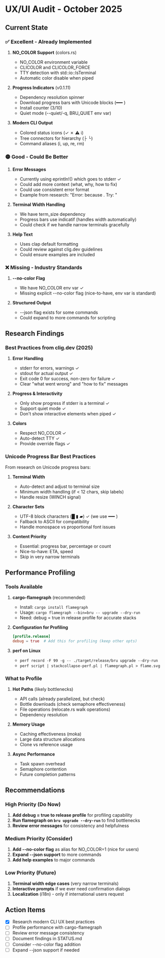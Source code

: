 # UX/UI Audit - October 2025

## Current State

### ✅ Excellent - Already Implemented

1. **NO_COLOR Support** (colors.rs)
   - NO_COLOR environment variable
   - CLICOLOR and CLICOLOR_FORCE
   - TTY detection with std::io::IsTerminal
   - Automatic color disable when piped

2. **Progress Indicators** (v0.1.11)
   - Dependency resolution spinner
   - Download progress bars with Unicode blocks (━━╸)
   - Install counter (3/10)
   - Quiet mode (--quiet/-q, BRU_QUIET env var)

3. **Modern CLI Output**
   - Colored status icons (✓ ✗ ⚠ ℹ)
   - Tree connectors for hierarchy (├ └)
   - Command aliases (i, up, re, rm)

### 🟡 Good - Could Be Better

1. **Error Messages**
   - Currently using eprintln!() which goes to stderr ✓
   - Could add more context (what, why, how to fix)
   - Could use consistent error format
   - Example from research: "Error: <what> because <why>. Try: <solution>"

2. **Terminal Width Handling**
   - We have term_size dependency
   - Progress bars use indicatif (handles width automatically)
   - Could check if we handle narrow terminals gracefully

3. **Help Text**
   - Uses clap default formatting
   - Could review against clig.dev guidelines
   - Could ensure examples are included

### ❌ Missing - Industry Standards

1. **--no-color Flag**
   - We have NO_COLOR env var ✓
   - Missing explicit --no-color flag (nice-to-have, env var is standard)

2. **Structured Output**
   - --json flag exists for some commands
   - Could expand to more commands for scripting

## Research Findings

### Best Practices from clig.dev (2025)

1. **Error Handling**
   - stderr for errors, warnings ✓
   - stdout for actual output ✓
   - Exit code 0 for success, non-zero for failure ✓
   - Clear "what went wrong" and "how to fix" messages

2. **Progress & Interactivity**
   - Only show progress if stderr is a terminal ✓
   - Support quiet mode ✓
   - Don't show interactive elements when piped ✓

3. **Colors**
   - Respect NO_COLOR ✓
   - Auto-detect TTY ✓
   - Provide override flags ✓

### Unicode Progress Bar Best Practices

From research on Unicode progress bars:

1. **Terminal Width**
   - Auto-detect and adjust to terminal size
   - Minimum width handling (if < 12 chars, skip labels)
   - Handle resize (WINCH signal)

2. **Character Sets**
   - UTF-8 block characters (█ ▮ ▰) ✓ (we use ━━╸)
   - Fallback to ASCII for compatibility
   - Handle monospace vs proportional font issues

3. **Content Priority**
   - Essential: progress bar, percentage or count
   - Nice-to-have: ETA, speed
   - Skip in very narrow terminals

## Performance Profiling

### Tools Available

1. **cargo-flamegraph** (recommended)
   - Install: `cargo install flamegraph`
   - Usage: `cargo flamegraph --bin=bru -- upgrade --dry-run`
   - Need: debug = true in release profile for accurate stacks

2. **Configuration for Profiling**
   ```toml
   [profile.release]
   debug = true  # Add this for profiling (keep other opts)
   ```

3. **perf on Linux**
   - `perf record -F 99 -g -- ./target/release/bru upgrade --dry-run`
   - `perf script | stackcollapse-perf.pl | flamegraph.pl > flame.svg`

### What to Profile

1. **Hot Paths** (likely bottlenecks)
   - API calls (already parallelized, but check)
   - Bottle downloads (check semaphore effectiveness)
   - File operations (relocate.rs walk operations)
   - Dependency resolution

2. **Memory Usage**
   - Caching effectiveness (moka)
   - Large data structure allocations
   - Clone vs reference usage

3. **Async Performance**
   - Task spawn overhead
   - Semaphore contention
   - Future completion patterns

## Recommendations

### High Priority (Do Now)

1. **Add debug = true to release profile** for profiling capability
2. **Run flamegraph on `bru upgrade --dry-run`** to find bottlenecks
3. **Review error messages** for consistency and helpfulness

### Medium Priority (Consider)

1. **Add --no-color flag** as alias for NO_COLOR=1 (nice for users)
2. **Expand --json support** to more commands
3. **Add help examples** to major commands

### Low Priority (Future)

1. **Terminal width edge cases** (very narrow terminals)
2. **Interactive prompts** if we ever need confirmation dialogs
3. **Localization** (i18n) - only if international users request

## Action Items

- [x] Research modern CLI UX best practices
- [ ] Profile performance with cargo-flamegraph
- [ ] Review error message consistency
- [ ] Document findings in STATUS.md
- [ ] Consider --no-color flag addition
- [ ] Expand --json support if needed

